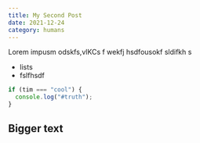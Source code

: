 ```yaml
---
title: My Second Post
date: 2021-12-24
category: humans
---
```


Lorem impusm odskfs,vlKCs f wekfj hsdfousokf sldifkh s

- lists
- fslfhsdf

```js
if (tim === "cool") {
  console.log("#truth");
}
```

## Bigger text
